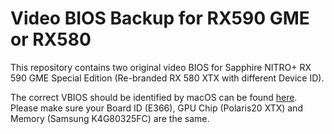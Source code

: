 # Video BIOS Backup for RX590 GME or RX580
This repository contains two original video BIOS for Sapphire NITRO+ RX 590 GME Special Edition (Re-branded RX 580 XTX with different Device ID).

The correct VBIOS should be identified by macOS can be found [here](https://www.techpowerup.com/vgabios/256325/256325). Please make sure your Board ID (E366), GPU Chip (Polaris20 XTX) and Memory (Samsung K4G80325FC) are the same.
